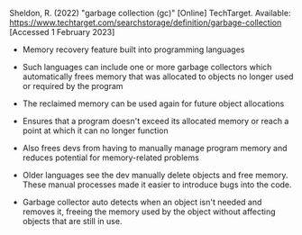 Sheldon, R. (2022) "garbage collection (gc)"  [Online] TechTarget. Available: https://www.techtarget.com/searchstorage/definition/garbage-collection [Accessed 1 February 2023]

+ Memory recovery feature built into programming languages
+ Such languages can include one or more garbage collectors which automatically frees memory that was allocated to objects no longer used or required by the program
+ The reclaimed memory can be used again for future object allocations


+ Ensures that a program doesn't exceed its allocated memory or reach a point at which it can no longer function
+ Also frees devs from having to manually manage program memory and reduces potential for memory-related problems
+ Older languages see the dev manually delete objects and free memory. These manual processes made it easier to introduce bugs into the code.

+ Garbage collector auto detects when an object isn't needed and removes it, freeing the memory used by the object without affecting objects that are still in use. 